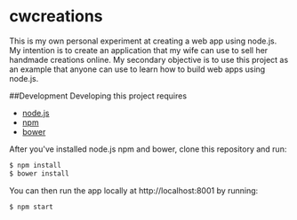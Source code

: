 cwcreations
===========
This is my own personal experiment at creating a web app using node.js. My intention is to create an application that my wife can use to sell her handmade creations online. My secondary objective is to use this project as an example that anyone can use to learn how to build web apps using node.js.

##Development
Developing this project requires
* [node.js](http://nodejs.org/)
* [npm](http://blog.npmjs.org/post/85484771375/how-to-install-npm)
* [bower](http://bower.io)

After you've installed node.js npm and bower, clone this repository and run:

```bash
$ npm install
$ bower install
```

You can then run the app locally at http://localhost:8001 by running:
```bash
$ npm start
```
